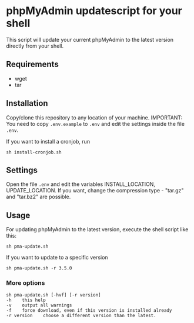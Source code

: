 # phpMyAdmin updatescript for your shell
This script will update your current phpMyAdmin to the latest version directly from your shell.

## Requirements
- wget
- tar

## Installation
Copy/clone this repository to any location of your machine.
IMPORTANT: You need to copy `.env.example` to `.env` and edit the settings inside the file `.env`.

If you want to install a cronjob, run

```shell
sh install-cronjob.sh
```

## Settings
Open the file `.env` and edit the variables INSTALL_LOCATION, UPDATE_LOCATION.
If you want, change the compression type - "tar.gz" and "tar.bz2" are possible.

## Usage
For updating phpMyAdmin to the latest version, execute the shell script like this:

```shell
sh pma-update.sh
```

If you want to update to a specific version

```shell
sh pma-update.sh -r 3.5.0
```

### More options
    sh pma-update.sh [-hvf] [-r version]
    -h    this help
    -v    output all warnings
    -f    force download, even if this version is installed already
    -r version    choose a different version than the latest.

